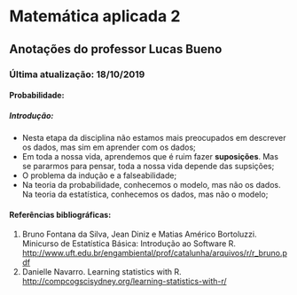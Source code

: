 # Matemática aplicada 2

## Anotações do professor Lucas Bueno

### Última atualização: 18/10/2019

#### Probabilidade:
##### Introdução:
 - Nesta etapa da disciplina não estamos mais preocupados em descrever os dados, mas sim em aprender com os dados;
 - Em toda a nossa vida, aprendemos que é ruim fazer **suposições**. Mas se pararmos para pensar, toda a nossa vida depende das supsições;
 - O problema da indução e a falseabilidade;
 - Na teoria da probabilidade, conhecemos o modelo, mas não os dados. Na teoria da estatística, conhecemos os dados, mas não o modelo;


#### Referências bibliográficas:
1. Bruno Fontana da Silva, Jean Diniz e Matias Américo Bortoluzzi. Minicurso de Estatística Básica: Introdução ao Software R. http://www.uft.edu.br/engambiental/prof/catalunha/arquivos/r/r_bruno.pdf
2. Danielle Navarro. Learning statistics with R. http://compcogscisydney.org/learning-statistics-with-r/
